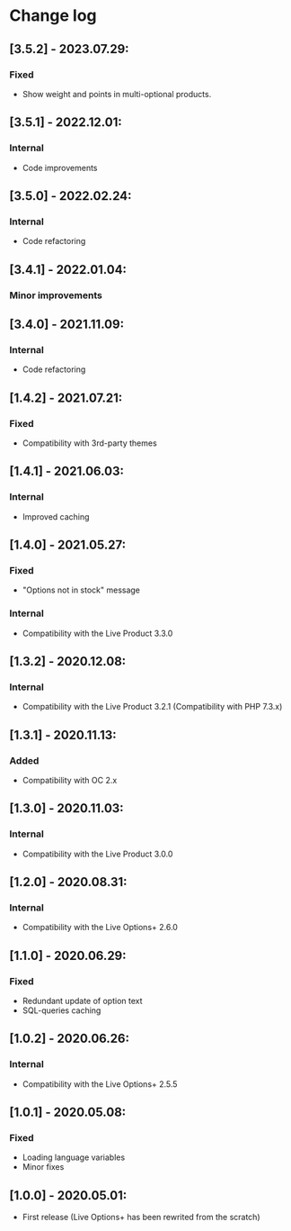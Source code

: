 # Change log

## [3.5.2] - 2023.07.29:
### Fixed
- Show weight and points in multi-optional products.

## [3.5.1] - 2022.12.01:
### Internal
- Code improvements

## [3.5.0] - 2022.02.24:
### Internal
- Code refactoring

## [3.4.1] - 2022.01.04:
### Minor improvements

## [3.4.0] - 2021.11.09:
### Internal
- Code refactoring

## [1.4.2] - 2021.07.21:
### Fixed
- Compatibility with 3rd-party themes

## [1.4.1] - 2021.06.03:
### Internal
- Improved caching

## [1.4.0] - 2021.05.27:
### Fixed
- "Options not in stock" message
### Internal
- Compatibility with the Live Product 3.3.0

## [1.3.2] - 2020.12.08:
### Internal
- Compatibility with the Live Product 3.2.1 (Compatibility with PHP 7.3.x)

## [1.3.1] - 2020.11.13:
### Added
- Compatibility with OC 2.x

## [1.3.0] - 2020.11.03:
### Internal
- Compatibility with the Live Product 3.0.0

## [1.2.0] - 2020.08.31:
### Internal
- Compatibility with the Live Options+ 2.6.0

## [1.1.0] - 2020.06.29:
### Fixed
- Redundant update of option text
- SQL-queries caching

## [1.0.2] - 2020.06.26:
### Internal
- Compatibility with the Live Options+ 2.5.5

## [1.0.1] - 2020.05.08:
### Fixed
- Loading language variables
- Minor fixes

## [1.0.0] - 2020.05.01:
- First release (Live Options+ has been rewrited from the scratch)
